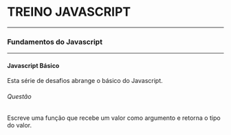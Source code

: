 # TREINO JAVASCRIPT #
---
### Fundamentos do Javascript ###
---
#### Javascript Básico
Esta série de desafios abrange o básico do Javascript.
###### Questão
Escreve uma função que recebe um valor como argumento e retorna o tipo do valor.